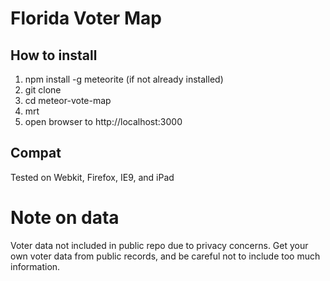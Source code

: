 # Florida Voter Map

## How to install
1. npm install -g meteorite (if not already installed)
2. git clone
3. cd meteor-vote-map
4. mrt
5. open browser to http://localhost:3000

## Compat
Tested on Webkit, Firefox, IE9, and iPad

# Note on data
Voter data not included in public repo due to privacy concerns.
Get your own voter data from public records, and be careful not
to include too much information.  

